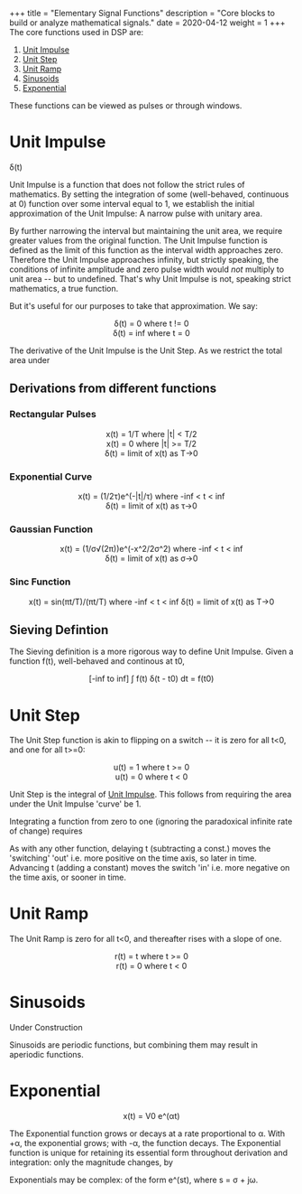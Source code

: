 +++
title = "Elementary Signal Functions"
description = "Core blocks to build or analyze mathematical signals."
date = 2020-04-12
weight = 1
+++
The core functions used in DSP are:

1. [Unit Impulse](#unit-impulse)
2. [Unit Step](#unit-step)
3. [Unit Ramp](#unit-ramp)
4. [Sinusoids](#sinusoids)
5. [Exponential](#exponential)

These functions can be viewed as pulses or through windows. 

# Unit Impulse

δ(t)

Unit Impulse is a function that does not follow the strict rules of mathematics. By setting the integration of some (well-behaved, continuous at 0) function over some interval equal to 1, we establish the initial approximation of the Unit Impulse: A narrow pulse with unitary area. 

By further narrowing the interval but maintaining the unit area, we require greater values from the original function. The Unit Impulse function is defined as the limit of this function as the interval width approaches zero. Therefore the Unit Impulse approaches infinity, but strictly speaking, the conditions of infinite amplitude and zero pulse width would *not* multiply to unit area -- but to undefined. That's why Unit Impulse is not, speaking strict mathematics, a true function. 

But it's useful for our purposes to take that approximation. We say: 

<p style="text-align:center">
δ(t) = 0 where t != 0 <br/>
δ(t) = inf where t = 0
</p>

The derivative of the Unit Impulse is the Unit Step. As we restrict the total area under

## Derivations from different functions 

### Rectangular Pulses
<p style="text-align:center">
x(t) = 1/T where |t| < T/2 <br/>
x(t) = 0 where |t| >= T/2 <br/>
δ(t) = limit of x(t) as T->0
</p>

### Exponential Curve
<p style="text-align:center">
x(t) = (1/2τ)e^(-|t|/τ) where -inf < t < inf <br/>
δ(t) = limit of x(t) as τ->0
</p>

### Gaussian Function 
<p style="text-align:center">
x(t) = (1/σ√(2π))e^(-x^2/2σ^2) where -inf < t < inf <br/>
δ(t) = limit of x(t) as σ->0
</p>

### Sinc Function
<p style="text-align:center">
x(t) = sin(πt/T)/(πt/T) where -inf < t < inf
δ(t) = limit of x(t) as T->0
</p>

## Sieving Defintion 
The Sieving definition is a more rigorous way to define Unit Impulse. Given a function f(t), well-behaved and continous at t0,

<p style="text-align:center">
[-inf to inf] ∫ f(t) δ(t - t0) dt = f(t0)
</p>

# Unit Step 
The Unit Step function is akin to flipping on a switch -- it is zero for all t<0, and one for all t>=0: 

<p style="text-align:center">
u(t) = 1 where t >= 0 <br/>
u(t) = 0 where t < 0
</p>

Unit Step is the integral of [Unit Impulse](#unit-impulse). This follows from requiring the area under the Unit Impulse 'curve' be 1. 

Integrating a function from zero to one (ignoring the paradoxical infinite rate of change) requires 

As with any other function, delaying t (subtracting a const.) moves the 'switching' 'out' i.e. more positive on the time axis, so later in time. Advancing t (adding a constant) moves the switch 'in' i.e. more negative on the time axis, or sooner in time.

# Unit Ramp 
The Unit Ramp is zero for all t<0, and thereafter rises with a slope of one. 

<p style="text-align:center">
r(t) = t where t >= 0 <br/>
r(t) = 0 where t < 0</p>

# Sinusoids 
Under Construction 

Sinusoids are periodic functions, but combining them may result in aperiodic functions. 

# Exponential 
<p style="text-align:center">
x(t) = V0 e^(αt)
</p>

The Exponential function grows or decays at a rate proportional to α. With +α, the exponential grows; with -α, the function decays. The Exponential function is unique for retaining its essential form throughout derivation and integration: only the magnitude changes, by 

Exponentials may be complex: of the form e^(st), where s = σ + jω. 